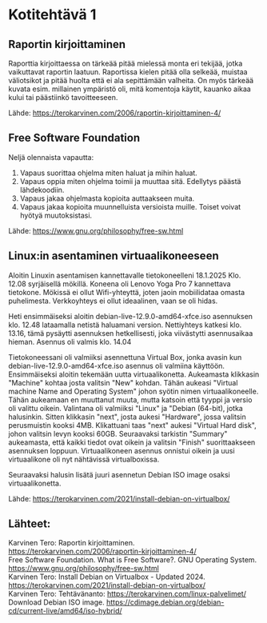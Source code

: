 # Kotitehtävä 1 

## Raportin kirjoittaminen 

Raporttia kirjoittaessa on tärkeää pitää mielessä monta eri tekijää, jotka vaikuttavat raportin laatuun. 
Raportissa kielen pitää olla selkeää, muistaa väliotsikot ja pitää huolta että ei ala sepittämään valheita. 
On myös tärkeää kuvata esim. millainen ympäristö oli, mitä komentoja käytit, kauanko aikaa kului tai päästiinkö tavoitteeseen. 

Lähde: https://terokarvinen.com/2006/raportin-kirjoittaminen-4/ 

## Free Software Foundation

Neljä olennaista vapautta: 

1. Vapaus suorittaa ohjelma miten haluat ja mihin haluat. 
2. Vapaus oppia miten ohjelma toimii ja muuttaa sitä. Edellytys päästä lähdekoodiin. 
3. Vapaus jakaa ohjelmasta kopioita auttaakseen muita. 
4. Vapaus jakaa kopioita muunnelluista versioista muille. Toiset voivat hyötyä muutoksistasi.

Lähde: https://www.gnu.org/philosophy/free-sw.html 

## Linux:in asentaminen virtuaalikoneeseen

Aloitin Linuxin asentamisen kannettavalle tietokoneelleni 18.1.2025 Klo. 12.08 syrjäisellä mökillä. 
Koneena oli Lenovo Yoga Pro 7 kannettava tietokone. Mökissä ei ollut Wifi-yhteyttä, joten jaoin mobiilidataa omasta puhelimesta.
Verkkoyhteys ei ollut ideaalinen, vaan se oli hidas. 

Heti ensimmäiseksi aloitin debian-live-12.9.0-amd64-xfce.iso asennuksen klo. 12.48 lataamalla netistä haluamani version. Nettiyhteys katkesi klo. 13.16, tämä pysäytti asennuksen hetkellisesti, joka viivästytti asennusaikaa hieman. Asennus oli valmis klo. 14.04

Tietokoneessani oli valmiiksi asennettuna Virtual Box, jonka avasin kun debian-live-12.9.0-amd64-xfce.iso asennus oli valmiina käyttöön. 
Ensimmäiseksi aloitin tekemään uutta virtuaalikonetta. Aukeamasta klikkasin "Machine" kohtaa josta valitsin "New" kohdan. Tähän aukeasi "Virtual machine Name and Operating System" johon syötin nimen virtuaalikoneelle. Tähän aukeamaan en muuttanut muuta, mutta katsoin että tyyppi ja versio oli valittu oikein. Valintana oli valmiiksi "Linux" ja "Debian (64-bit), jotka halusinkin. Sitten klikkasin "next", josta aukesi "Hardware", jossa valitsin perusmuistin kooksi 4MB. Klikattuani taas "next" aukesi "Virtual Hard disk", johon valitsin levyn kooksi 60GB. Seuraavaksi tarkistin "Summary" aukeamasta, että
kaikki tiedot ovat oikein ja valitsin "Finish" suorittaakseen asennuksen loppuun. Virtuaalikoneen asennus onnistui oikein ja uusi virtuaalikone oli nyt nähtävissä virtualboxissa.

Seuraavaksi halusin lisätä juuri asennetun Debian ISO image osaksi virtuaalikonetta. 

Lähde: https://terokarvinen.com/2021/install-debian-on-virtualbox/ 

## Lähteet: 
Karvinen Tero: Raportin kirjoittaminen. https://terokarvinen.com/2006/raportin-kirjoittaminen-4/  
Free Software Foundation. What is Free Software?. GNU Operating System. https://www.gnu.org/philosophy/free-sw.html  
Karvinen Tero: Install Debian on Virtualbox - Updated 2024. https://terokarvinen.com/2021/install-debian-on-virtualbox/  
Karvinen Tero: Tehtävänanto: https://terokarvinen.com/linux-palvelimet/   
Download Debian ISO image. https://cdimage.debian.org/debian-cd/current-live/amd64/iso-hybrid/   

